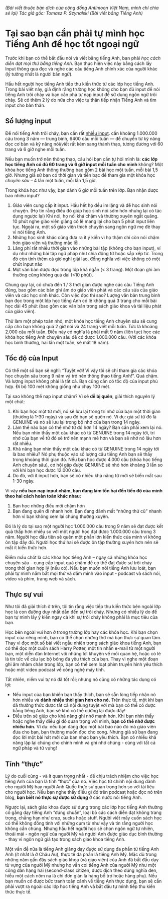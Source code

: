 _(Bài viết thuộc bản dịch của cộng đồng Antimoon Việt Nam, mình chỉ chia sẻ lại)
Tác giả gốc: Tomasz P. Szynalski (Bài viết bằng Tiếng Anh)_

# Tại sao bạn cần phải tự mình học Tiếng Anh để học tốt ngoại ngữ

Trước khi bạn có thể bắt đầu nói và viết bằng tiếng Anh, bạn phải _học cách diễn đạt mọi thứ bằng tiếng Anh_. Bạn thực hiện việc này bằng cách lấy Input thông qua đọc và nghe các câu tiếng Anh chính xác của người khác (lý tưởng nhất là người bản ngữ).

Hầu hết người học tiếng Anh tiếp thu kiến ​​thức từ các lớp học tiếng Anh. Trong bài viết này, giả định rằng trường học không cho bạn đủ input để nói tiếng Anh trôi chảy và bạn cần phả tự nạp input để sử dụng ngôn ngữ trôi chảy. Sẽ có thêm 2 lý do nữa cho việc tự thân tiếp nhận Tiếng Anh và tìm input cho bản thân.

## Số lượng input

Để nói tiếng Anh trôi chảy, bạn cần rất [nhiều input](https://www.antimoon.com/how/input-howmuch.htm). cần khoảng 1.000.000 câu trong 3 năm — trung bình, 6400 câu mỗi tuần — để chuyển từ kỹ năng đọc cơ bản và kỹ năng nói/viết rất kém sang thành thạo, tương đương với 60 trang và 6 giờ nghe mỗi tuần.

Nếu bạn muốn trở nên thông thạo, câu hỏi bạn cần tự hỏi mình là: **các lớp học tiếng Anh có đủ 60 trang và 6 giờ input mỗi tuần cho mình** không? Một khóa học tiếng Anh thông thường bao gồm 2 bài học một tuần, mỗi bài 1,5 giờ. Nhưng giả sử bạn có thời gian và tiền bạc để tham gia một khóa học _chuyên sâu_ – 4 lần một tuần, mỗi lần 1,5 giờ.

Trong khóa học như vậy, bạn dành 6 giờ mỗi tuần trên lớp. Bạn nhận được bao nhiêu input?

1. Giáo viên cung cấp ít input. Hầu hết họ đều im lặng và để học sinh nói chuyện. (Họ tin rằng điều đó giúp học sinh nói sớm hơn nhưng lại có tác dụng ngược lại) Khi nói, họ nói khá chậm và thường xuyên ngắt quãng. 10 phút nghe giáo viên giảng có lẽ mang lại cho bạn 5 phút input liên tục. Ngoài ra, một số giáo viên thích chuyển sang ngôn ngữ mẹ đẻ thay vì nói tiếng Anh.
2. Những học sinh khác cũng đưa ra ít ý kiến ​​vì họ thậm chí còn nói chậm hơn giáo viên và thường mắc lỗi.
3. Lãng phí rất nhiều thời gian vào những bài tập (không cho bạn input), ví dụ như những bài tập ngữ pháp như chia động từ hoặc sắp xếp từ. Trong đó còn tính thêm cả giờ nghỉ giải lao, đồng nghĩa với việc không có một chút input nào
4. Một văn bản được đọc trong lớp khá ngắn (< 3 trang). Một đoạn ghi âm thường cũng không quá dài (<10 phút).

Chung quy lại, có chưa đến 1 / 3 thời gian được nghe các câu Tiếng Anh đúng, bao gồm các bản ghi âm do giáo viên phát và các câu sửa của giáo viên và các học sinh khác. Còn việc đọc thì sao? Lượng văn bản trung bình bạn đọc trong một lớp học tiếng Anh có lẽ không quá 3 trang cho mỗi bài học dài 45 phút (bao gồm các văn bản trong sách giáo khoa và tài liệu phát của giáo viên).

Thử làm một phép toán nhỏ, một khóa học tiếng Anh chuyên sâu sẽ cung cấp cho bạn không quá 2 giờ nói và 24 trang viết mỗi tuần. Tức là khoảng 2.000 câu mỗi tuần. Điều này có nghĩa là phải mất 9 năm (liên tục) học các khóa học tiếng Anh chuyên sâu để có được 1.000.000 câu. (Với các khóa học bình thường, hai lần một tuần, sẽ mất 18 năm).

## Tốc độ của Input

Có thể một số bạn sẽ nghĩ: “Tuyệt vời! Vì vậy tôi sẽ chỉ tham gia các khóa học chuyên sâu trong 9 năm và trở nên thông thạo tiếng Anh!”. Quá chậm. Và lượng input không phải là tất cả. Bạn cũng cần có tốc độ của input phù hợp. Đi bộ 100 mét không giống như chạy 100 mét.

Tại sao không thể nạp input chậm? Vì sẽ **dễ bị quên**, giải thích nguyên lý một chút:

1. Khi bạn học một từ mới, nó sẽ lưu lại trong trí nhớ của bạn một thời gian (thường là 1-30 ngày) và sau đó bạn sẽ quên nó. Ví dụ: giả sử từ đó là GENUINE và nó sẽ lưu lại trong bộ nhớ của bạn trong 14 ngày.
2. Làm thế nào bạn có thể nhớ từ đó hơn 14 ngày? Bạn cần phải xem lại nó. Nếu bạn nhìn thấy một câu khác có từ GENUINE trong 14 ngày tới, trí nhớ của bạn về từ đó sẽ trở nên mạnh mẽ hơn và bạn sẽ nhớ nó lâu hơn rất nhiều.
3. Khả năng bạn nhìn thấy một câu khác có từ GENUINE trong 14 ngày tới là bao nhiêu? Nó phụ thuộc vào số lượng câu tiếng Anh bạn sẽ thấy trong khoảng thời gian đó. Nếu bạn học được 4.000 câu (khóa học tiếng Anh chuyên sâu), cơ hội gặp được GENUINE sẽ nhỏ hơn khoảng 3 lần so với khi bạn học được 12.000 câu.
4. Do đó, với ít input hơn, bạn sẽ có nhiều khả năng từ mới sẽ biến mất sau 1-30 ngày.

Vì vậy **nếu bạn nạp input chậm, bạn đang làm tổn hại đến tiến độ của mình theo hai cách hoàn toàn khác nhau:**

1. Bạn học những điều mới chậm hơn
2. Bạn đang quên đi nhanh hơn. Bạn đang đánh mất “những thứ cũ” nhanh hơn vì bạn không xem lại chúng thường xuyên.

Đó là lý do tại sao một người học 1.000.000 câu trong 9 năm sẽ đạt được kết quả thấp hơn nhiều so với một người học đạt được 1.000.000 câu trong 3 năm. Người học đầu tiên sẽ quên một phần lớn kiến ​​thức của mình vì không ôn tập đầy đủ. Người học thứ hai sẽ được ôn tập thường xuyên hơn nên sẽ mất ít kiến ​​thức hơn.

Điểm mấu chốt là các khóa học tiếng Anh – ngay cả những khóa học chuyên sâu – cung cấp input quá chậm để có thể đạt được sự trôi chảy trong thời gian hợp lý (nếu có). Nếu bạn muốn nói tiếng Anh lưu loát, bạn phải tự mình nắm bắt mọi thứ và đắm mình vào input - podcast và sách nói, video và phim, trang web và sách.

## Thực sự vui

Như tôi đã giải thích ở trên, tôi tin rằng việc tiếp thu kiến ​​thức bên ngoài lớp học là con đường duy nhất dẫn đến sự trôi chảy. Nhưng có nhiều lý do để bạn tự mình lấy ý kiến ​​ngay cả khi sự trôi chảy không phải là mục tiêu của bạn.

Học bên ngoài vui hơn ở trong trường lớp hay các khóa học. Khi bạn chọn input của riêng mình, bạn có thể chọn những thứ mà bạn thực sự quan tâm. Thay vì đọc một số bài viết ngẫu nhiên trong sách giáo khoa tiếng Anh, bạn có thể đọc một cuốn sách Harry Potter, một tin nhắn e-mail từ một người bạn, một diễn đàn Internet với những lời khuyên về mối quan hệ, hoặc có lẽ là tin tức về câu lạc bộ bóng đá yêu thích của bạn. Thay vì nghe một đoạn ghi âm nhàm chán trong lớp, bạn có thể xem loạt phim truyền hình yêu thích hoặc một video podcast về công nghệ máy tính.

Tất nhiên, niềm vui tự nó đã tốt rồi; nhưng nó cũng có những tác dụng có lợi:

- Nếu input của bạn khiến bạn thấy thích, bạn sẽ sẵn lòng tiếp nhận nó hơn nhiều và **dành nhiều thời gian hơn cho nó.** Trên thực tế, một khi bạn đã thưởng thức được tất cả nội dung tuyệt vời mà bạn có thể có được bằng tiếng Anh, bạn sẽ khó có thể cưỡng lại được đấy!
- Điều trên sẽ giúp cho khả năng ghi nhớ mạnh hơn. Khi bạn nhìn thấy hoặc nghe thấy điều gì đó quan trọng với mình, **bạn có thể nhớ được nhiều hơn.** Ví dụ: nếu bạn đang đọc một bài báo nào đó mà giáo viên đưa cho bạn, bạn thường muốn đọc cho xong. Nhưng giả sử bạn đang đọc lời một bài hát mới của ban nhạc bạn yêu thích. Bạn có nhiều khả năng lặp lại chúng cho chính mình và ghi nhớ chúng - cùng với tất cả ngữ pháp và từ vựng!

## Tính “thực”

Lý do cuối cùng - và ít quan trọng nhất - để chịu trách nhiệm cho việc học tiếng Anh của bạn là tính “thực” của nó. Việc học từ chính nội dung dành cho người Mỹ hay người Anh Quốc thực sự quan trọng hơn so với tài liệu cho người học. Nếu bạn nghe thấy điều gì đó trên podcast hoặc đọc nó trên blog, **bạn biết nó thực sự được sử dụng** ở các nước nói tiếng Anh.

Ngược lại, sách giáo khoa được sử dụng trong các lớp học tiếng Anh thường cố gắng dạy tiếng Anh “đúng chuẩn”, loại bỏ các cách diễn đạt không trang trọng, chẳng hạn như crap, sucks hoặc stuff. Người viết mấy cuốn sách học có thể không đồng tình với những cụm từ như vậy và tin rằng người học không cần chúng. Nhưng hầu hết người học sẽ chọn ngôn ngữ tự nhiên, thoải mái - ngôn ngữ của người Mỹ và người Anh được giáo dục bình thường - thay vì ngôn ngữ giả tạo trong sách giáo khoa tiếng Anh.

Một vấn đề nữa là tiếng Anh giảng dạy được sử dụng đa phần từ tiếng Anh Anh (ít nhất là ở Châu Âu), thực tế đa phần là tiếng Anh Mỹ. Mặc dù trong những năm gần đây sách giáo khoa (và giáo viên) của Anh đã bắt đầu dạy từ vựng của người Mỹ nhưng họ vẫn coi tiếng Anh của người Mỹ như một công dân hạng hai (second-class citizen, được dịch theo đúng nghĩa đen, hiểu một cách nôm na là chỉ đơn giản là hàng bổ trợ hoặc hàng phụ). Nếu bạn muốn có được bức tranh toàn cảnh về tiếng Anh thực dụng, bạn sẽ cần phải vượt ra ngoài các lớp học tiếng Anh và bắt đầu tự mình tiếp thu kiến ​​thức thực tế.